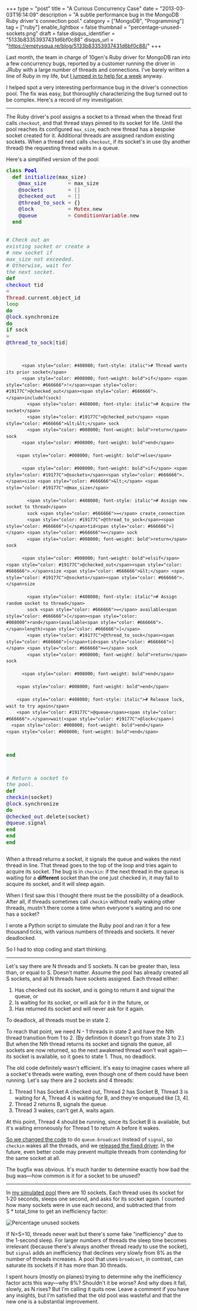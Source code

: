 +++
type = "post"
title = "A Curious Concurrency Case"
date = "2013-03-03T16:14:09"
description = "A subtle performance bug in the MongoDB Ruby driver's connection pool."
category = ["MongoDB", "Programming"]
tag = ["ruby"]
enable_lightbox = false
thumbnail = "percentage-unused-sockets.png"
draft = false
disqus_identifier = "5133b83353937431d6bf0c88"
disqus_url = "https://emptysqua.re/blog/5133b83353937431d6bf0c88/"
+++

<p>Last month, the team in charge of 10gen's Ruby driver for MongoDB ran into a few concurrency bugs, reported by a customer running the driver in JRuby with a large number of threads and connections. I've barely written a line of Ruby in my life, but <a href="/what-its-like-to-work-for-10gen/">I jumped in to help for a week</a> anyway.</p>
<p>I helped spot a very interesting performance bug in the driver's connection pool. The fix was easy, but thoroughly characterizing the bug turned out to be complex. Here's a record of my investigation.</p>
<hr />
<p>The Ruby driver's pool assigns a socket to a thread when the thread first calls <code>checkout</code>, and that thread stays pinned to its socket for life. Until the pool reaches its configured <code>max_size</code>, each new thread has a bespoke socket created for it. Additional threads are assigned random existing sockets. When a thread next calls <code>checkout</code>, if its socket's in use (by another thread) the requesting thread waits in a queue.</p>
<p>Here's a simplified version of the pool:</p>
<div class="codehilite" style="background: #f8f8f8"><pre style="line-height: 125%"><span style="color: #008000; font-weight: bold">class</span> <span style="color: #0000FF; font-weight: bold">Pool</span>
  <span style="color: #008000; font-weight: bold">def</span> <span style="color: #0000FF">initialize</span>(max_size)
    <span style="color: #19177C">@max_size</span>       <span style="color: #666666">=</span> max_size
    <span style="color: #19177C">@sockets</span>        <span style="color: #666666">=</span> <span style="color: #666666">[]</span>
    <span style="color: #19177C">@checked_out</span>    <span style="color: #666666">=</span> <span style="color: #666666">[]</span>
    <span style="color: #19177C">@thread_to_sock</span> <span style="color: #666666">=</span> {}
    <span style="color: #19177C">@lock</span>           <span style="color: #666666">=</span> <span style="color: #880000">Mutex</span><span style="color: #666666">.</span>new
    <span style="color: #19177C">@queue</span>          <span style="color: #666666">=</span> <span style="color: #880000">ConditionVariable</span><span style="color: #666666">.</span>new
  <span style="color: #008000; font-weight: bold">end</span>

  <span style="color: #408080; font-style: italic"># Check out an existing socket or create a</span>
  <span style="color: #408080; font-style: italic"># new socket if max_size not exceeded.</span>
  <span style="color: #408080; font-style: italic"># Otherwise, wait for the next socket.</span>
  <span style="color: #008000; font-weight: bold">def</span> <span style="color: #0000FF">checkout</span>
    tid <span style="color: #666666">=</span> <span style="color: #880000">Thread</span><span style="color: #666666">.</span>current<span style="color: #666666">.</span>object_id
    <span style="color: #008000">loop</span> <span style="color: #008000; font-weight: bold">do</span>
      <span style="color: #19177C">@lock</span><span style="color: #666666">.</span>synchronize <span style="color: #008000; font-weight: bold">do</span>
        <span style="color: #008000; font-weight: bold">if</span> sock <span style="color: #666666">=</span> <span style="color: #19177C">@thread_to_sock</span><span style="color: #666666">[</span>tid<span style="color: #666666">]</span>

          <span style="color: #408080; font-style: italic"># Thread wants its prior socket</span>
          <span style="color: #008000; font-weight: bold">if</span> <span style="color: #666666">!</span><span style="color: #19177C">@checked_out</span><span style="color: #666666">.</span>include?(sock)
            <span style="color: #408080; font-style: italic"># Acquire the socket</span>
            <span style="color: #19177C">@checked_out</span> <span style="color: #666666">&lt;&lt;</span> sock
            <span style="color: #008000; font-weight: bold">return</span> sock
          <span style="color: #008000; font-weight: bold">end</span>

        <span style="color: #008000; font-weight: bold">else</span>

          <span style="color: #008000; font-weight: bold">if</span> <span style="color: #19177C">@sockets</span><span style="color: #666666">.</span>size <span style="color: #666666">&lt;</span> <span style="color: #19177C">@max_size</span>

            <span style="color: #408080; font-style: italic"># Assign new socket to thread</span>
            sock <span style="color: #666666">=</span> create_connection
            <span style="color: #19177C">@thread_to_sock</span><span style="color: #666666">[</span>tid<span style="color: #666666">]</span> <span style="color: #666666">=</span> sock
            <span style="color: #008000; font-weight: bold">return</span> sock

          <span style="color: #008000; font-weight: bold">elsif</span> <span style="color: #19177C">@checked_out</span><span style="color: #666666">.</span>size <span style="color: #666666">&lt;</span> <span style="color: #19177C">@sockets</span><span style="color: #666666">.</span>size

            <span style="color: #408080; font-style: italic"># Assign random socket to thread</span>
            sock <span style="color: #666666">=</span> available<span style="color: #666666">[</span><span style="color: #008000">rand</span>(available<span style="color: #666666">.</span>length)<span style="color: #666666">]</span>
            <span style="color: #19177C">@thread_to_sock</span><span style="color: #666666">[</span>tid<span style="color: #666666">]</span> <span style="color: #666666">=</span> sock
            <span style="color: #008000; font-weight: bold">return</span> sock

          <span style="color: #008000; font-weight: bold">end</span>

        <span style="color: #008000; font-weight: bold">end</span>

        <span style="color: #408080; font-style: italic"># Release lock, wait to try again</span>
        <span style="color: #19177C">@queue</span><span style="color: #666666">.</span>wait(<span style="color: #19177C">@lock</span>)
      <span style="color: #008000; font-weight: bold">end</span>
    <span style="color: #008000; font-weight: bold">end</span>
  <span style="color: #008000; font-weight: bold">end</span>

  <span style="color: #408080; font-style: italic"># Return a socket to the pool.</span>
  <span style="color: #008000; font-weight: bold">def</span> <span style="color: #0000FF">checkin</span>(socket)
    <span style="color: #19177C">@lock</span><span style="color: #666666">.</span>synchronize <span style="color: #008000; font-weight: bold">do</span>
      <span style="color: #19177C">@checked_out</span><span style="color: #666666">.</span>delete(socket)
      <span style="color: #19177C">@queue</span><span style="color: #666666">.</span>signal
    <span style="color: #008000; font-weight: bold">end</span>
  <span style="color: #008000; font-weight: bold">end</span>
<span style="color: #008000; font-weight: bold">end</span>
</pre></div>


<p>When a thread returns a socket, it signals the queue and wakes the next thread in line. That thread goes to the top of the loop and tries again to acquire its socket. The bug is in <code>checkin</code>: if the next thread in the queue is waiting for a <strong>different</strong> socket than the one just checked in, it may fail to acquire its socket, and it will sleep again.</p>
<p>When I first saw this I thought there must be the possibility of a deadlock. After all, if threads sometimes call <code>checkin</code> without really waking other threads, mustn't there come a time when everyone's waiting and no one has a socket?</p>
<p>I wrote a Python script to simulate the Ruby pool and ran it for a few thousand ticks, with various numbers of threads and sockets. It never deadlocked.</p>
<p>So I had to stop coding and start thinking.</p>
<hr />
<p>Let's say there are N threads and S sockets. N can be greater than, less than, or equal to S. Doesn't matter. Assume the pool has already created all S sockets, and all N threads have sockets assigned. Each thread either:</p>
<ol>
<li>Has checked out its socket, and is going to return it and signal the queue, or</li>
<li>Is waiting for its socket, or will ask for it in the future, or</li>
<li>Has returned its socket and will never ask for it again.</li>
</ol>
<p>To deadlock, all threads must be in state 2.</p>
<p>To reach that point, we need N - 1 threads in state 2 and have the Nth thread transition from 1 to 2. (By definition it doesn't go from state 3 to 2.) But when the Nth thread returns its socket and signals the queue, all sockets are now returned, so the next awakened thread won't wait again&mdash;its socket is available, so it goes to state 1. Thus, no deadlock.</p>
<p>The old code definitely wasn't efficient. It's easy to imagine cases where all a socket's threads were waiting, even though one of them could have been running. Let's say there are 2 sockets and 4 threads:</p>
<ol>
<li>Thread 1 has Socket A checked out, Thread 2 has Socket B, Thread 3 is waiting for A, Thread 4 is waiting for B, and they're enqueued like [3, 4].</li>
<li>Thread 2 returns B, signals the queue.</li>
<li>Thread 3 wakes, can't get A, waits again.</li>
</ol>
<p>At this point, Thread 4 should be running, since its Socket B is available, but it's waiting erroneously for Thread 1 to return A before it wakes.</p>
<p><a href="https://jira.mongodb.org/browse/RUBY-556">So we changed the code</a> to do <code>queue.broadcast</code> instead of <code>signal</code>, so <code>checkin</code> wakes all the threads, and we <a href="https://rubygems.org/gems/mongo/versions/1.8.3.rc0">released the fixed driver</a>. In the future, even better code may prevent multiple threads from contending for the same socket at all.</p>
<p>The bugfix was obvious. It's much harder to determine exactly how bad the bug was&mdash;how common is it for a socket to be unused?</p>
<hr />
<p>In <a href="https://gist.github.com/ajdavis/4991105">my simulated pool</a> there are 10 sockets. Each thread uses its socket for 1&#8209;20 seconds, sleeps one second, and asks for its socket again. I counted how many sockets were in use each second, and subtracted that from S&nbsp;*&nbsp;total_time to get an inefficiency factor:</p>
<p><img style="display:block; margin-left:auto; margin-right:auto;" src="percentage-unused-sockets.png" alt="Percentage unused sockets" title="percentage-unused-sockets.png" border="0"   /></p>
<p>If N=S=10, threads never wait but there's some fake "inefficiency" due to the 1-second sleep. For larger numbers of threads the sleep time becomes irrelevant (because there's always another thread ready to use the socket), but <code>signal</code> adds an inefficiency that declines very slowly from 8% as the number of threads increases. A pool that uses <code>broadcast</code>, in contrast, can saturate its sockets if it has more than 30 threads.</p>
<p>I spent hours (mostly on planes) trying to determine why the inefficiency factor acts this way&mdash;why 8%? Shouldn't it be worse? And why does it fall, slowly, as N rises? But I'm calling it quits now. Leave a comment if you have any insights, but I'm satisfied that the old pool was wasteful and that the new one is a substantial improvement.</p>
